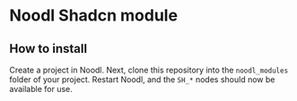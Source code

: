 # Noodl Shadcn module

## How to install

Create a project in Noodl. Next, clone this repository into the `noodl_modules` folder of your project. Restart Noodl, and the `SH_*` nodes should now be available for use.
